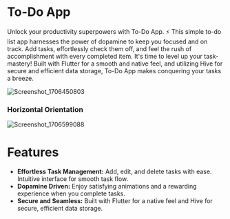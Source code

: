 # To-Do App

Unlock your productivity superpowers with To-Do App. ⚡ This simple to-do list app harnesses the power of dopamine to keep you focused and on track.  Add tasks, effortlessly check them off, and feel the rush of accomplishment with every completed item.  It's time to level up your task-mastery! Built with Flutter for a smooth and native feel, and utilizing Hive for secure and efficient data storage, To-Do App makes conquering your tasks a breeze.

![Screenshot_1706450803](https://github.com/Sayeda-fatima/To-Do-App/assets/86098096/f0299dca-3045-49ab-b277-6cfd121296dc)

### Horizontal Orientation

![Screenshot_1706599088](https://github.com/Sayeda-fatima/To-Do-App/assets/86098096/21c19ef4-0c8e-45c7-95ca-3ce0dd18cb06)


# Features

- **Effortless Task Management:** Add, edit, and delete tasks with ease. Intuitive interface for smooth task flow.
- **Dopamine Driven:** Enjoy satisfying animations and a rewarding experience when you complete tasks.
- **Secure and Seamless:** Built with Flutter for a native feel and Hive for secure, efficient data storage.



